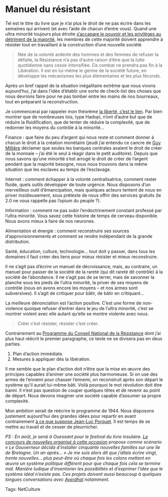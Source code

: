 # Manuel du résistant

Tel est le titre du livre que je n’ai plus le droit de ne pas écrire dans les semaines qui arrivent (et avec l’aide de chacun d’entre vous). Quand une ultra minorité toujours plus étroite [s’accapare le pouvoir et les privilèges au détriment de la majorité](http://www.futurquantique.org/?p=5969), les membres de cette majorité doivent apprendre à résister tout en travaillant à la construction d’une nouvelle société.

> Née de la volonté ardente des hommes et des femmes de refuser la défaite, la Résistance n’a pas d’autre raison d’être que la lutte quotidienne sans cesse intensifiée. Ce combat ne prendra pas fin à la Libération. Il est en lui-même le germe de la société future, en développe les mécanismes les plus élémentaires et les plus féconds.

Après un bref rappel de la situation inégalitaire extrême que nous vivons aujourd’hui, j’ai dans l’idée d’établir une sorte de check-list des choses que nous devrions faire pour ne pas tomber entre les mains de nos bourreaux, tout en préparant la reconstruction.

Je commencerai par rappeler mon théorème [la liberté, c’est le lien](http://blog.tcrouzet.com/2010/05/08/la-liberte-le-lien/). Par bien montrer que de nombreuses lois, type Hadopi, n’ont d’autre but que de réduire la fluidification, que de tenter de réduire la complexité, que de redonner les moyens du contrôle à la minorité…

Finance : que faire du peu d’argent qui nous reste et comment donner à chacun le droit à la création monétaire (jeudi j’ai entendu ce cancre de [Guy Millière](http://fr.wikipedia.org/wiki/Guy_Milli%C3%A8re) déclamer que seules les banques centrales avaient le droit de créer de la monnaie – j’ai été le seul à réagir dans le petit auditoire). Depuis que nous savons qu’une minorité s’est arrogé le droit de créer de l’argent pendant que la majorité besogne, nous nous trouvons dans la même situation que les esclaves au temps de l’esclavage.

Internet : comment échapper à la volonté centralisatrice, comment rester fluide, quels outils développer de toute urgence. Nous disposons d’un merveilleux outil d’émancipation, mais quelques acteurs tentent de nous en priver insidieusement, sous prétexte de nous offrir des services gratuits (le 2.0 ne vous rappelle pas l’opium du peuple ?).

Information : comment ne pas subir l’endoctrinement constant professé par l’ultra minorité. Vous savez cette histoire de temps de cerveau disponible. Nous avons mieux à faire de nos neurones.

Alimentation et énergie : comment reconstruire ses sources d’approvisionnements et comment se rendre indépendant de la grande distribution.

Santé, éducation, culture, technologie… tout doit y passer, dans tous les domaines il faut créer des liens pour mieux résister et mieux reconstruire.

Il ne s’agit pas d’écrire un manuel de décroissance, mais, au contraire, un manuel pour passer de la société de la rareté (qui dit rareté dit contrôle) à la société de l’abondance. Il ne s’agit pas de se terrer, mais de savonner la planche sous les pieds de l’ultra minorité, la priver de ses moyens de contrôle (nous en avons encore les moyens – et nos armes sont subversives). Il s’agit de critiquer pour bâtir, de bâtir en critiquant…

La meilleure dénonciation est l’action positive. C’est une forme de non-violence quoique refuser d’entrer dans le jeu de l’ultra minorité, c’est se montrer violent avec elle autant qu’elle se montre violente avec nous.

> Créer c’est résister, résister c’est créer.

Contrairement au [Programme du Conseil National de la Résistance](http://fr.wikisource.org/wiki/Programme_du_Conseil_national_de_la_R%C3%A9sistance) dont j’ai plus haut réécrit le premier paragraphe, ce texte ne se divisera pas en deux parties.

1. Plan d’action immédiate.
2. Mesures à appliquer dès la libération.

Il me semble que le plan d’action doit n’être que la mise en œuvre des principes capables d’animer une société plus harmonieuse. Si on use des armes de l’ennemi pour chasser l’ennemi, on reconstruit après son départ le système qu’il aurait lui-même bâti. Voilà pourquoi le mot révolution doit être banni. Il n’est pas question de couper quelques têtes et de revenir au point de départ. Nous devons imaginer une société capable d’assumer sa propre complexité.

Mon ambition serait de réécrire le programme de 1944. Nous disposons justement aujourd’hui des grandes idées pour repartir en avant contrairement [à ce que suppose Jean-Luc Porquet](http://www.article11.info/spip/spip.php?article791). Il est temps de se mettre au travail et de cesser de pleurnicher.

*PS : En août, je serai à Ouessant pour le festival du livre insulaire. [Le concours de nouvelles organisé à cette occasion](http://www.livre-insulaire.fr/5.html) propose comme scénario « Le Gouverneur décida d’installer cinquante nouvelles familles sur une île de Bretagne. Un an après… » Je me suis alors dit que j’allais écrire vingt, trente nouvelles… plus peut-être où chaque fois les colons mettent en œuvre un système politique différent pour que chaque fois cela se termine mal. Manière ludique d’inventorier les possibilités et d’exprimer l’idée que le système idéal n’existe pas. Ces projets doivent aussi beaucoup à quelques longues conversations avec [Ayerdhal](http://www.facebook.com/pages/Ayerdhal/182872030566) notamment.*

Tags: NetCulture